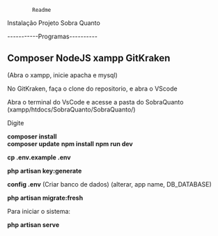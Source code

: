 
			Readme



Instalação Projeto Sobra Quanto

-----------Programas----------

Composer
NodeJS
xampp
GitKraken
-----------------------------------
(Abra o xampp, inicie apacha e mysql)

No GitKraken, faça o clone do repositorio, e abra o VScode

Abra o terminal do VsCode e acesse a pasta do SobraQuanto (xampp/htdocs/SobraQuanto/SobraQuanto/)

Digite

**composer install**<br>
**composer update**
**npm install** 
**npm run dev**

**cp .env.example .env**

**php artisan key:generate** 

**config .env** 
(Criar banco de dados)
(alterar, app name, DB_DATABASE)




**php artisan migrate:fresh** 

Para iniciar o sistema:

**php artisan serve**
